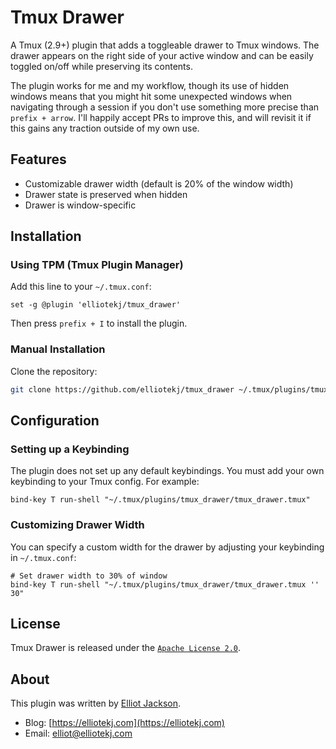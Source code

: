 # Tmux Drawer

A Tmux (2.9+) plugin that adds a toggleable drawer to Tmux windows. The drawer
appears on the right side of your active window and can be easily toggled
on/off while preserving its contents.

The plugin works for me and my workflow, though its use of hidden windows means
that you might hit some unexpected windows when navigating through a session if
you don't use something more precise than `prefix + arrow`. I'll happily accept
PRs to improve this, and will revisit it if this gains any traction outside of
my own use.

## Features

- Customizable drawer width (default is 20% of the window width)
- Drawer state is preserved when hidden
- Drawer is window-specific

## Installation

### Using TPM (Tmux Plugin Manager)

Add this line to your `~/.tmux.conf`:

```tmux
set -g @plugin 'elliotekj/tmux_drawer'
```

Then press `prefix + I` to install the plugin.

### Manual Installation

Clone the repository:

```bash
git clone https://github.com/elliotekj/tmux_drawer ~/.tmux/plugins/tmux_drawer
```

## Configuration

### Setting up a Keybinding

The plugin does not set up any default keybindings. You must add your own
keybinding to your Tmux config. For example:

```tmux
bind-key T run-shell "~/.tmux/plugins/tmux_drawer/tmux_drawer.tmux"
```

### Customizing Drawer Width

You can specify a custom width for the drawer by adjusting your keybinding in `~/.tmux.conf`:

```tmux
# Set drawer width to 30% of window
bind-key T run-shell "~/.tmux/plugins/tmux_drawer/tmux_drawer.tmux '' 30"
```

## License

Tmux Drawer is released under the [`Apache License
2.0`](https://github.com/elliotekj/tmux_drawer/blob/main/LICENSE).

## About

This plugin was written by [Elliot Jackson](https://elliotekj.com).

- Blog: [https://elliotekj.com](https://elliotekj.com)
- Email: elliot@elliotekj.com
